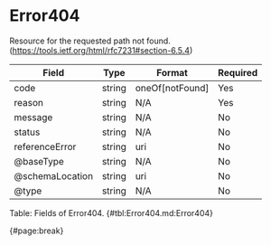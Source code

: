 <!--
    ATTENTION: This file was generated via gradle!
               Do NOT manually edit this file! Any such changes will be overwritten!
-->

# Error404

Resource for the requested path not found.
(https://tools.ietf.org/html/rfc7231#section-6.5.4)

| Field | Type | Format | Required |
| ------- | ------- | ------- | --- |
| code | string | oneOf[notFound] | Yes |
| reason | string | N/A | Yes |
| message | string | N/A | No |
| status | string | N/A | No |
| referenceError | string | uri | No |
| @baseType | string | N/A | No |
| @schemaLocation | string | uri | No |
| @type | string | N/A | No |

Table: Fields of Error404. {#tbl:Error404.md:Error404}

{#page:break}
